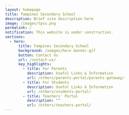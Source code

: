 ```yaml
---
layout: homepage
title: Tampines Secondary School
description: Brief site description here
image: /images/tpss.png
permalink: /
notification: This website is under construction.
sections:
  - hero:
      title: Tampines Secondary School
      background: /images/hero banner.gif
      button: Contact Us
      url: /contact-us/
      key_highlights:
        - title: For Parents
          description: Useful Links & Information
          url: /others/parents-portal/parents-gateway/
        - title: For Students
          description: Useful Links & Information
          url: /others/students-portal/
        - title: Teachers' Portal
          description: ""
          url: /others/teachers-portal/
---
```


